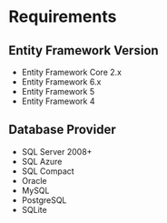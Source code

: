 # Requirements

## Entity Framework Version



- Entity Framework Core 2.x
- Entity Framework 6.x
- Entity Framework 5
- Entity Framework 4

## Database Provider

- SQL Server 2008+
- SQL Azure
- SQL Compact
- Oracle
- MySQL
- PostgreSQL
- SQLite

